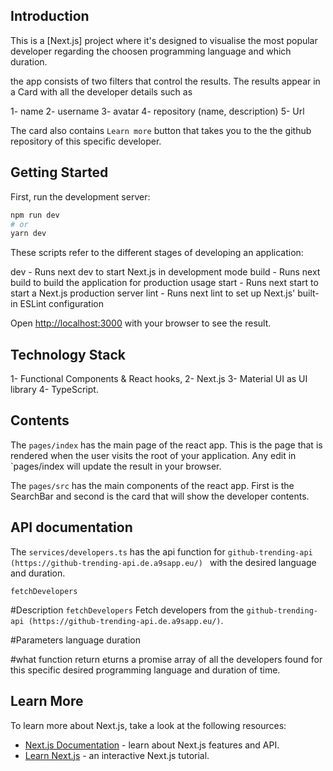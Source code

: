 
## Introduction

This is a [Next.js] project where it's designed to visualise the most popular developer regarding the choosen programming language and which duration. 

the app consists of two filters that control the results. The results appear in a Card with all the developer details such as

1- name
2- username
3- avatar
4- repository (name, description)
5- Url

The card also contains `Learn more` button that takes you to the the github repository of this specific developer.


## Getting Started

First, run the development server:

```bash
npm run dev
# or
yarn dev
```

These scripts refer to the different stages of developing an application:

dev - Runs next dev to start Next.js in development mode
build - Runs next build to build the application for production usage
start - Runs next start to start a Next.js production server
lint - Runs next lint to set up Next.js' built-in ESLint configuration


Open [http://localhost:3000](http://localhost:3000) with your browser to see the result.

## Technology Stack

1- Functional Components &  React hooks,
2- Next.js
3- Material UI as UI library
4- TypeScript.

## Contents

The `pages/index` has the main page of the react app. This is the page that is rendered when the user visits the root of your application. Any edit in `pages/index will update the result in your browser.

The `pages/src` has the main components of the react app. First is the SearchBar and second is the card that will show the developer contents.

## API documentation

The `services/developers.ts` has the api function for `github-trending-api (https://github-trending-api.de.a9sapp.eu/) ` with the desired language and duration.

`fetchDevelopers`

 #Description
`fetchDevelopers` Fetch developers from the `github-trending-api (https://github-trending-api.de.a9sapp.eu/)`.

 #Parameters
 language
 duration

 #what function return
eturns a promise array of all the developers found for this specific desired programming language and duration of time.


## Learn More

To learn more about Next.js, take a look at the following resources:

- [Next.js Documentation](https://nextjs.org/docs) - learn about Next.js features and API.
- [Learn Next.js](https://nextjs.org/learn) - an interactive Next.js tutorial.


